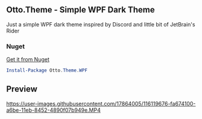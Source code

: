 ## Otto.Theme - Simple WPF Dark Theme

Just a simple WPF dark theme inspired by Discord and little bit of JetBrain's Rider


### Nuget

[Get it from Nuget](https://www.nuget.org/packages/Otto.Theme.WPF)

```Powershell
Install-Package Otto.Theme.WPF
```

## Preview

https://user-images.githubusercontent.com/17864005/116119676-fa674100-a6be-11eb-8452-4890f07b949e.MP4

